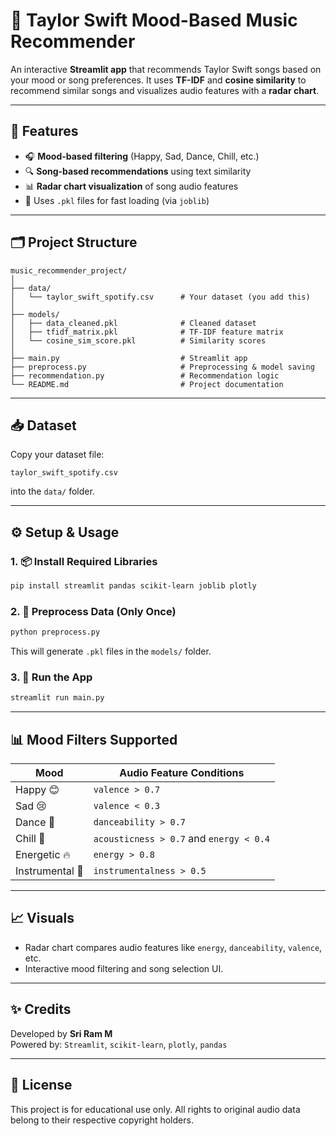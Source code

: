 # 🎵 Taylor Swift Mood-Based Music Recommender

An interactive **Streamlit app** that recommends Taylor Swift songs based on your mood or song preferences. It uses **TF-IDF** and **cosine similarity** to recommend similar songs and visualizes audio features with a **radar chart**.

---

## 🚀 Features

- 🎧 **Mood-based filtering** (Happy, Sad, Dance, Chill, etc.)
- 🔍 **Song-based recommendations** using text similarity
- 📊 **Radar chart visualization** of song audio features
- 💾 Uses `.pkl` files for fast loading (via `joblib`)

---

## 🗂️ Project Structure

```
music_recommender_project/
│
├── data/
│   └── taylor_swift_spotify.csv      # Your dataset (you add this)
│
├── models/
│   ├── data_cleaned.pkl              # Cleaned dataset
│   ├── tfidf_matrix.pkl              # TF-IDF feature matrix
│   └── cosine_sim_score.pkl          # Similarity scores
│
├── main.py                           # Streamlit app
├── preprocess.py                     # Preprocessing & model saving
├── recommendation.py                 # Recommendation logic
└── README.md                         # Project documentation
```

---

## 📥 Dataset

Copy your dataset file:
```
taylor_swift_spotify.csv
```
into the `data/` folder.

---

## ⚙️ Setup & Usage

### 1. 📦 Install Required Libraries

```bash
pip install streamlit pandas scikit-learn joblib plotly
```

### 2. 🧼 Preprocess Data (Only Once)

```bash
python preprocess.py
```

This will generate `.pkl` files in the `models/` folder.

### 3. 🚀 Run the App

```bash
streamlit run main.py
```

---

## 📊 Mood Filters Supported

| Mood             | Audio Feature Conditions                            |
|------------------|------------------------------------------------------|
| Happy 😊         | `valence > 0.7`                                      |
| Sad 😢           | `valence < 0.3`                                      |
| Dance 💃         | `danceability > 0.7`                                 |
| Chill 🧘         | `acousticness > 0.7` and `energy < 0.4`              |
| Energetic 🔥     | `energy > 0.8`                                       |
| Instrumental 🎻  | `instrumentalness > 0.5`                             |

---

## 📈 Visuals

- Radar chart compares audio features like `energy`, `danceability`, `valence`, etc.
- Interactive mood filtering and song selection UI.

---

## ✨ Credits

Developed by **Sri Ram M**  
Powered by: `Streamlit`, `scikit-learn`, `plotly`, `pandas`

---

## 📄 License

This project is for educational use only. All rights to original audio data belong to their respective copyright holders.